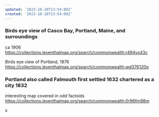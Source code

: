 ```yaml
---
updated: '2023-10-20T13:54:09Z'
created: '2023-10-20T13:54:09Z'
---
```

### Birds eye view of Casco Bay, Portland, Maine, and surroundings
ca 1906
https://collections.leventhalmap.org/search/commonwealth:r494vs43c

Birds eye view of Portland, 1876
https://collections.leventhalmap.org/search/commonwealth:wd376120q

### Portland also called Falmouth first settled 1632 chartered as a city 1832
interesting map covered in odd factoids
https://collections.leventhalmap.org/search/commonwealth:0r96fm98m

s